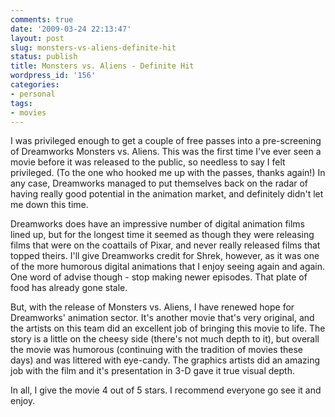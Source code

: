 ```yaml
---
comments: true
date: '2009-03-24 22:13:47'
layout: post
slug: monsters-vs-aliens-definite-hit
status: publish
title: Monsters vs. Aliens - Definite Hit
wordpress_id: '156'
categories:
- personal
tags:
- movies
---
```


I was privileged enough to get a couple of free passes into a pre-screening of Dreamworks Monsters vs. Aliens. This was the first time I've ever seen a movie before it was released to the public, so needless to say I felt privileged. (To the one who hooked me up with the passes, thanks again!) In any case, Dreamworks managed to put themselves back on the radar of having really good potential in the animation market, and definitely didn't let me down this time.
<!--more-->
Dreamworks does have an impressive number of digital animation films lined up, but for the longest time it seemed as though they were releasing films that were on the coattails of Pixar, and never really released films that topped theirs. I'll give Dreamworks credit for Shrek, however, as it was one of the more humorous digital animations that I enjoy seeing again and again. One word of advise though - stop making newer episodes. That plate of food has already gone stale.

But, with the release of Monsters vs. Aliens, I have renewed hope for Dreamworks' animation sector. It's another movie that's very original, and the artists on this team did an excellent job of bringing this movie to life. The story is a little on the cheesy side (there's not much depth to it), but overall the movie was humorous (continuing with the tradition of movies these days) and was littered with eye-candy. The graphics artists did an amazing job with the film and it's presentation in 3-D gave it true visual depth. 

In all, I give the movie 4 out of 5 stars. I recommend everyone go see it and enjoy. 

